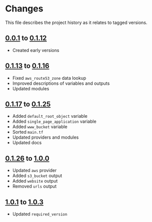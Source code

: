 # Changes
This file describes the project history as it relates to tagged versions.

## [0.0.1](.) to [0.1.12](.)
- Created early versions

## [0.1.13](.) to [0.1.16](.)
- Fixed `aws_route53_zone` data lookup
- Improved descriptions of variables and outputs
- Updated modules

## [0.1.17](.) to [0.1.25](.)
- Added `default_root_object` variable
- Added `single_page_application` variable
- Added `www_bucket` variable
- Sorted `main.tf`
- Updated providers and modules
- Updated docs

## [0.1.26](.) to [1.0.0](.)
- Updated `aws` provider
- Added `s3_bucket` output
- Added `website` output
- Removed `urls` output

## [1.0.1](.) to [1.0.3](.)
- Updated `required_version`
